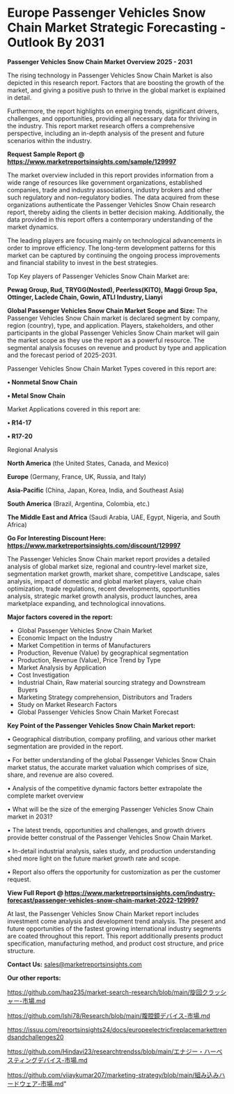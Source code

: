 # Europe Passenger Vehicles Snow Chain Market Strategic Forecasting - Outlook By 2031

<Strong> Passenger Vehicles Snow Chain Market Overview 2025 - 2031</strong>

The rising technology in Passenger Vehicles Snow Chain Market is also depicted in this research report. Factors that are boosting the growth of the market, and giving a positive push to thrive in the global market is explained in detail.

Furthermore, the report highlights on emerging trends, significant drivers, challenges, and opportunities, providing all necessary data for thriving in the industry. This report market research offers a comprehensive perspective, including an in-depth analysis of the present and future scenarios within the industry.

<strong>Request Sample Report @ <a href=https://www.marketreportsinsights.com/sample/129997>https://www.marketreportsinsights.com/sample/129997</a></strong>

The market overview included in this report provides information from a wide range of resources like government organizations, established companies, trade and industry associations, industry brokers and other such regulatory and non-regulatory bodies. The data acquired from these organizations authenticate the Passenger Vehicles Snow Chain research report, thereby aiding the clients in better decision making. Additionally, the data provided in this report offers a contemporary understanding of the market dynamics.

The leading players are focusing mainly on technological advancements in order to improve efficiency. The long-term development patterns for this market can be captured by continuing the ongoing process improvements and financial stability to invest in the best strategies.

Top Key players of Passenger Vehicles Snow Chain Market are:

<strong>Pewag Group, Rud, TRYGG(Nosted), Peerless(KITO), Maggi Group Spa, Ottinger, Laclede Chain, Gowin, ATLI Industry, Lianyi</strong>

<strong><b>Global Passenger Vehicles Snow Chain Market Scope and Size:</b></strong>
The Passenger Vehicles Snow Chain market is declared segment by company, region (country), type, and application. Players, stakeholders, and other participants in the global Passenger Vehicles Snow Chain market will gain the market scope as they use the report as a powerful resource. The segmental analysis focuses on revenue and product by type and application and the forecast period of 2025-2031.

Passenger Vehicles Snow Chain Market Types covered in this report are:

<strong>• Nonmetal Snow Chain

• Metal Snow Chain</strong>

Market Applications covered in this report are:

<strong>• R14-17

• R17-20</strong> 

Regional Analysis

<strong>North America</strong> (the United States, Canada, and Mexico)

<strong>Europe</strong> (Germany, France, UK, Russia, and Italy)

<strong>Asia-Pacific</strong> (China, Japan, Korea, India, and Southeast Asia)

<strong>South America</strong> (Brazil, Argentina, Colombia, etc.)

<strong>The Middle East and Africa</strong> (Saudi Arabia, UAE, Egypt, Nigeria, and South Africa)

<strong>Go For Interesting Discount Here: <a href=https://www.marketreportsinsights.com/discount/129997>https://www.marketreportsinsights.com/discount/129997</a></strong>

The Passenger Vehicles Snow Chain market report provides a detailed analysis of global market size, regional and country-level market size, segmentation market growth, market share, competitive Landscape, sales analysis, impact of domestic and global market players, value chain optimization, trade regulations, recent developments, opportunities analysis, strategic market growth analysis, product launches, area marketplace expanding, and technological innovations.

<strong><b>Major factors covered in the report:</b></strong>
<ul>
  <li>Global Passenger Vehicles Snow Chain Market </li>
  <li>Economic Impact on the Industry</li>
  <li>Market Competition in terms of Manufacturers</li>
  <li>Production, Revenue (Value) by geographical segmentation</li>
  <li>Production, Revenue (Value), Price Trend by Type</li>
  <li>Market Analysis by Application</li>
  <li>Cost Investigation</li>
  <li>Industrial Chain, Raw material sourcing strategy and Downstream Buyers</li>
  <li>Marketing Strategy comprehension, Distributors and Traders</li>
  <li>Study on Market Research Factors</li>
  <li>Global Passenger Vehicles Snow Chain Market Forecast</li>
</ul>

<strong><b>Key Point of the Passenger Vehicles Snow Chain Market report:</b></strong>

• Geographical distribution, company profiling, and various other market segmentation are provided in the report.

• For better understanding of the global Passenger Vehicles Snow Chain market status, the accurate market valuation which comprises of size, share, and revenue are also covered.

• Analysis of the competitive dynamic factors better extrapolate the complete market overview

• What will be the size of the emerging Passenger Vehicles Snow Chain market in 2031?

• The latest trends, opportunities and challenges, and growth drivers provide better construal of the Passenger Vehicles Snow Chain Market.

• In-detail industrial analysis, sales study, and production understanding shed more light on the future market growth rate and scope.

• Report also offers the opportunity for customization as per the customer request.

<strong><b>View Full Report @ <a href=https://www.marketreportsinsights.com/industry-forecast/passenger-vehicles-snow-chain-market-2022-129997>https://www.marketreportsinsights.com/industry-forecast/passenger-vehicles-snow-chain-market-2022-129997</a></b></strong>


At last, the Passenger Vehicles Snow Chain Market report includes investment come analysis and development trend analysis. The present and future opportunities of the fastest growing international industry segments are coated throughout this report. This report additionally presents product specification, manufacturing method, and product cost structure, and price structure.

<strong>Contact Us:</strong>
sales@marketreportsinsights.com

<strong>Our other reports:</strong>

<a href=https://github.com/haq235/market-search-research/blob/main/旋回クラッシャー-市場.md>https://github.com/haq235/market-search-research/blob/main/旋回クラッシャー-市場.md</a>

<a href=https://github.com/Ishi78/Research/blob/main/腹腔鏡デバイス-市場.md>https://github.com/Ishi78/Research/blob/main/腹腔鏡デバイス-市場.md</a>

<a href=https://issuu.com/reportsinsights24/docs/europeelectricfireplacemarkettrendsandchallenges20>https://issuu.com/reportsinsights24/docs/europeelectricfireplacemarkettrendsandchallenges20</a>

<a href=https://github.com/Hindavi23/researchtrendss/blob/main/エナジー・ハーベスティングデバイス-市場.md>https://github.com/Hindavi23/researchtrendss/blob/main/エナジー・ハーベスティングデバイス-市場.md</a>

<a href=https://github.com/vijaykumar207/marketing-strategy/blob/main/組み込みハードウェア-市場.md>https://github.com/vijaykumar207/marketing-strategy/blob/main/組み込みハードウェア-市場.md</a>"
